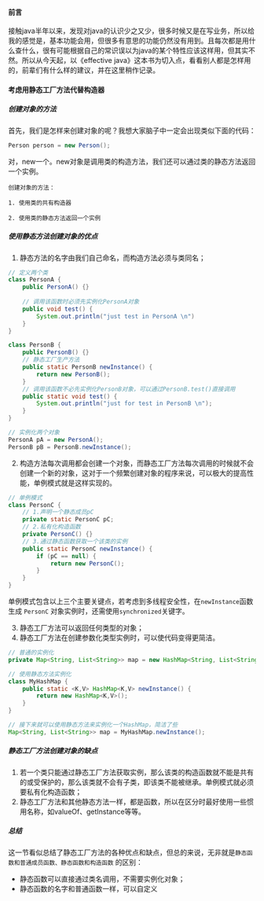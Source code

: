 #### 前言

接触java半年以来，发现对java的认识少之又少，很多时候又是在写业务，所以给我的感觉是，基本功能会用，但很多有意思的功能仍然没有用到。且每次都是用什么查什么，很有可能根据自己的常识误以为java的某个特性应该这样用，但其实不然。所以从今天起，以《effective java》这本书为切入点，看看别人都是怎样用的，前辈们有什么样的建议，并在这里稍作记录。

#### 考虑用静态工厂方法代替构造器

##### 创建对象的方法

首先，我们是怎样来创建对象的呢？我想大家脑子中一定会出现类似下面的代码：

```java
Person person = new Person();
```

对，new一个。new对象是调用类的构造方法，我们还可以通过类的静态方法返回一个实例。

`创建对象的方法：`

`1. 使用类的共有构造器`

`2. 使用类的静态方法返回一个实例`

##### 使用静态方法创建对象的优点

1. 静态方法的名字由我们自己命名，而构造方法必须与类同名；

```java
// 定义两个类
class PersonA {
    public PersonA() {}
    
    // 调用该函数时必须先实例化PersonA对象
    public void test() {
        System.out.println("just test in PersonA \n")
    }
}

class PersonB {
    public PersonB() {}
    // 静态工厂生产方法
    public static PersonB newInstance() {
        return new PersonB();
    }
    // 调用该函数不必先实例化PersonB对象，可以通过PersonB.test()直接调用
    public static void test() {
        System.out.println("just for test in PersonB \n");
    }
}

// 实例化两个对象
PersonA pA = new PersonA();
PersonB pB = PersonB.newInstance();
```

2. 构造方法每次调用都会创建一个对象，而静态工厂方法每次调用的时候就不会创建一个新的对象，这对于一个频繁创建对象的程序来说，可以极大的提高性能，单例模式就是这样实现的。

```java
// 单例模式
class PersonC {
    // 1.声明一个静态成员pC
    private static PersonC pC;
    // 2.私有化构造函数
    private PersonC() {}
    // 3.通过静态函数获取一个该类的实例
    public static PersonC newInstance() {
        if (pC == null) {
            return new PersonC();
        }
    }
}
```

单例模式包含以上三个主要关键点，若考虑到多线程安全性，在`newInstance`函数生成 `PersonC` 对象实例时，还需使用`synchronized`关键字。

3. 静态工厂方法可以返回任何类型的对象；
4. 静态工厂方法在创建参数化类型实例时，可以使代码变得更简洁。

```java
// 普通的实例化
private Map<String, List<String>> map = new HashMap<String, List<String>>();

// 使用静态方法实例化
class MyHashMap {
    public static <K,V> HashMap<K,V> newInstance() {
        return new HashMap<K,V>();
    }
}

// 接下来就可以使用静态方法来实例化一个HashMap，简洁了些
Map<String, List<String>> map = MyHashMap.newInstance();
```

##### 静态工厂方法创建对象的缺点

1. 若一个类只能通过静态工厂方法获取实例，那么该类的构造函数就不能是共有的或受保护的，那么该类就不会有子类，即该类不能被继承。单例模式就必须要私有化构造函数；
2. 静态工厂方法和其他静态方法一样，都是函数，所以在区分时最好使用一些惯用名称，如valueOf、getInstance等等。



##### 总结

这一节看似总结了静态工厂方法的各种优点和缺点，但总的来说，无非就是`静态函数和普通成员函数、静态函数和构造函数` 的区别：

- 静态函数可以直接通过类名调用，不需要实例化对象；
- 静态函数的名字和普通函数一样，可以自定义

